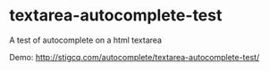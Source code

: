 # textarea-autocomplete-test
A test of autocomplete on a html textarea

Demo: http://stigcq.com/autocomplete/textarea-autocomplete-test/
